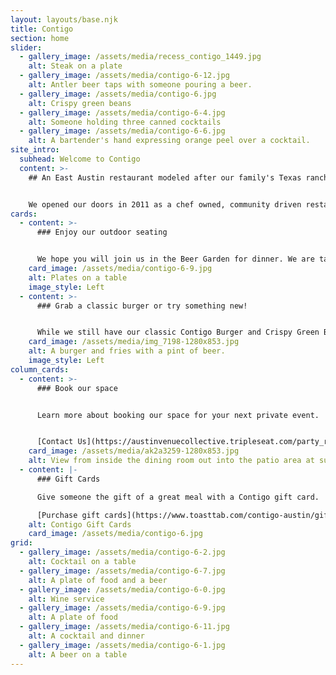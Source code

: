 ```yaml
---
layout: layouts/base.njk
title: Contigo
section: home
slider:
  - gallery_image: /assets/media/recess_contigo_1449.jpg
    alt: Steak on a plate
  - gallery_image: /assets/media/contigo-6-12.jpg
    alt: Antler beer taps with someone pouring a beer.
  - gallery_image: /assets/media/contigo-6.jpg
    alt: Crispy green beans
  - gallery_image: /assets/media/contigo-6-4.jpg
    alt: Someone holding three canned cocktails
  - gallery_image: /assets/media/contigo-6-6.jpg
    alt: A bartender's hand expressing orange peel over a cocktail.
site_intro:
  subhead: Welcome to Contigo
  content: >-
    ## An East Austin restaurant modeled after our family's Texas ranch


    We opened our doors in 2011 as a chef owned, community driven restaurant. We have always focused on the traditional Texas experience of gathering with friends to spend time outdoors. We find the best ingredients available, and rely on a talented team of culinary professionals to create flavors both new and familiar. We are motivated by our passion more than profit. Our goal is to foster the growth of our team, care for our guests, utilize our natural talents, and create a healthy and sustainable restaurant environment. We hope you will join us soon.
cards:
  - content: >-
      ### Enjoy our outdoor seating


      We hope you will join us in the Beer Garden for dinner. We are taking great measures to ensure safety, and we hope we can serve you soon.
    card_image: /assets/media/contigo-6-9.jpg
    alt: Plates on a table
    image_style: Left
  - content: >-
      ### Grab a classic burger or try something new!


      While we still have our classic Contigo Burger and Crispy Green Beans, we have added a few new items to our menu. Join us at the restaurant, or order for curbside pickup to see what we have been up to.
    card_image: /assets/media/img_7198-1280x853.jpg
    alt: A burger and fries with a pint of beer.
    image_style: Left
column_cards:
  - content: >-
      ### Book our space


      Learn more about booking our space for your next private event.


      [Contact Us](https://austinvenuecollective.tripleseat.com/party_request/17859)
    card_image: /assets/media/ak2a3259-1280x853.jpg
    alt: View from inside the dining room out into the patio area at sunset
  - content: |-
      ### Gift Cards

      Give someone the gift of a great meal with a Contigo gift card.

      [Purchase gift cards](https://www.toasttab.com/contigo-austin/giftcards)
    alt: Contigo Gift Cards
    card_image: /assets/media/contigo-6.jpg
grid:
  - gallery_image: /assets/media/contigo-6-2.jpg
    alt: Cocktail on a table
  - gallery_image: /assets/media/contigo-6-7.jpg
    alt: A plate of food and a beer
  - gallery_image: /assets/media/contigo-6-0.jpg
    alt: Wine service
  - gallery_image: /assets/media/contigo-6-9.jpg
    alt: A plate of food
  - gallery_image: /assets/media/contigo-6-11.jpg
    alt: A cocktail and dinner
  - gallery_image: /assets/media/contigo-6-1.jpg
    alt: A beer on a table
---
```


